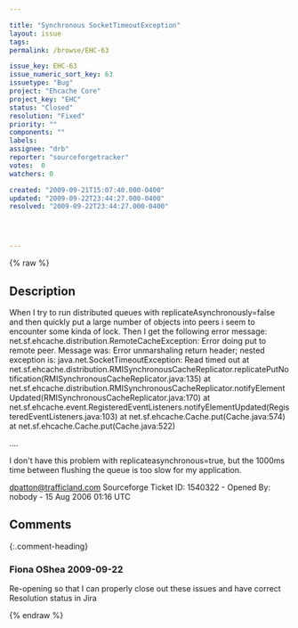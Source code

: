 ```yaml
---

title: "Synchronous SocketTimeoutException"
layout: issue
tags: 
permalink: /browse/EHC-63

issue_key: EHC-63
issue_numeric_sort_key: 63
issuetype: "Bug"
project: "Ehcache Core"
project_key: "EHC"
status: "Closed"
resolution: "Fixed"
priority: ""
components: ""
labels: 
assignee: "drb"
reporter: "sourceforgetracker"
votes:  0
watchers: 0

created: "2009-09-21T15:07:40.000-0400"
updated: "2009-09-22T23:44:27.000-0400"
resolved: "2009-09-22T23:44:27.000-0400"




---
```


{% raw %}

## Description

<div markdown="1" class="description">

When I try to run distributed queues with
replicateAsynchronously=false and then quickly put a
large number of objects into peers i seem to encounter
some kinda of lock. Then I get the following error
message:
net.sf.ehcache.distribution.RemoteCacheException: Error
doing put to remote peer. Message was: Error
unmarshaling return header; nested exception is:
        java.net.SocketTimeoutException: Read timed out
        at
net.sf.ehcache.distribution.RMISynchronousCacheReplicator.replicatePutNotification(RMISynchronousCacheReplicator.java:135)
        at
net.sf.ehcache.distribution.RMISynchronousCacheReplicator.notifyElementUpdated(RMISynchronousCacheReplicator.java:170)
        at
net.sf.ehcache.event.RegisteredEventListeners.notifyElementUpdated(RegisteredEventListeners.java:103)
        at net.sf.ehcache.Cache.put(Cache.java:574)
        at net.sf.ehcache.Cache.put(Cache.java:522)

....

I don't have this problem with
replicateasynchronous=true, but the 1000ms time between
flushing the queue is too slow for my application.

dpatton@trafficland.com
Sourceforge Ticket ID: 1540322 - Opened By: nobody - 15 Aug 2006 01:16 UTC

</div>

## Comments


{:.comment-heading}
### **Fiona OShea** <span class="date">2009-09-22</span>

<div markdown="1" class="comment">

Re-opening so that I can properly close out these issues and have correct Resolution status in Jira

</div>



{% endraw %}
